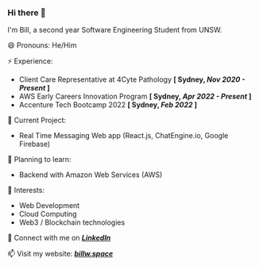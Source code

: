 ### Hi there 👋

I'm Bill, a second year Software Engineering Student from UNSW. 

😄  Pronouns: He/Him

⚡️  Experience:
 * Client Care Representative at 4Cyte Pathology  **\[ Sydney, _Nov 2020 - Present_ \]**
 * AWS Early Careers Innovation Program  **\[ Sydney, _Apr 2022 - Present_ \]**
 * Accenture Tech Bootcamp 2022  **\[ Sydney, _Feb 2022_ \]**

🔭  Current Project:
- Real Time Messaging Web app (React.js, ChatEngine.io, Google Firebase)

🤔  Planning to learn:
- Backend with Amazon Web Services (AWS) 

🌱  Interests:
- Web Development
- Cloud Computing
- Web3 / Blockchain technologies

💬  Connect with me on [_**LinkedIn**_](https://www.linkedin.com/in/bill-wong1/)

📫  Visit my website: [_**billw.space**_](https://billw.space)


<!-- - ⚡ Fun fact: ... -->
<!-- - 👯 I’m looking to collaborate on ... -->


